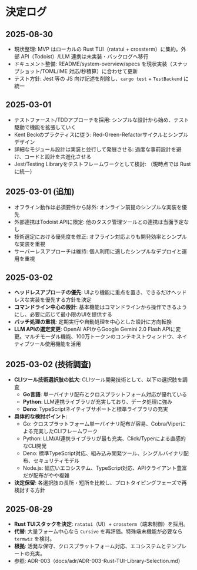 # 決定ログ

## 2025-08-30
- 現状整理: MVP はローカルの Rust TUI（ratatui + crossterm）に集約。外部 API（Todoist）/LLM 連携は未実装・バックログへ移行
- ドキュメント整備: README/system-overview/specs を現状実装（スナップショット/TOML/IME 対応/秒積算）に合わせて更新
- テスト方針: Jest 等の JS 向け記述を削除し、`cargo test` + `TestBackend` に統一

## 2025-03-01
- テストファースト/TDDアプローチを採用: シンプルな設計から始め、テスト駆動で機能を拡張していく
- Kent Beckのプラクティスに従う: Red-Green-Refactorサイクルとシンプルデザイン
- 詳細なモジュール設計は実装と並行して発展させる: 過度な事前設計を避け、コードと設計を共進化させる
- Jest/Testing Libraryをテストフレームワークとして検討: （現時点では Rust に統一）

## 2025-03-01 (追加)
- オフライン動作は必須要件から除外: オンライン前提のシンプルな実装を優先
- 外部連携はTodoist APIに限定: 他のタスク管理ツールとの連携は当面予定なし
- 技術選定における優先度を修正: オフライン対応よりも開発効率とシンプルな実装を重視
- サーバーレスアプローチは維持: 個人利用に適したシンプルなデプロイと運用を重視

## 2025-03-02
- **ヘッドレスアプローチの優先**: UIより機能に重点を置き、できるだけヘッドレスな実装を優先する方針を決定
- **コマンドライン中心の設計**: 基本機能はコマンドラインから操作できるようにし、必要に応じて最小限のUIを提供する
- **バッチ処理の重視**: 定期実行や自動処理を中心とした設計に方向転換
- **LLM APIの選定変更**: OpenAI APIからGoogle Gemini 2.0 Flash APIに変更。マルチモーダル機能、100万トークンのコンテキストウィンドウ、ネイティブツール使用機能を活用

## 2025-03-02 (技術調査)
- **CLIツール技術選択肢の拡大**: CLIツール開発技術として、以下の選択肢を調査
  - **Go言語**: 単一バイナリ配布とクロスプラットフォーム対応が優れている
  - **Python**: LLM連携ライブラリが充実しており、データ処理に強み
  - **Deno**: TypeScriptネイティブサポートと標準ライブラリの充実
- **具体的な検討ポイント**:
  - Go: クロスプラットフォーム単一バイナリ配布が容易、Cobra/Viperによる充実したCLIフレームワーク
  - Python: LLM/AI連携ライブラリが最も充実、Click/Typerによる直感的なCLI開発
  - Deno: 標準TypeScript対応、組み込み開発ツール、シングルバイナリ配布、セキュリティモデル
  - Node.js: 幅広いエコシステム、TypeScript対応、APIクライアント豊富だが配布がやや複雑
- **決定保留**: 各選択肢の長所・短所を比較し、プロトタイピングフェーズで再検討する方針

## 2025-08-29
- **Rust TUIスタックを決定**: `ratatui`（UI）+ `crossterm`（端末制御）を採用。
- **代替**: 大量フォーム中心なら `Cursive` を再評価。特殊端末機能が必要なら `termwiz` を検討。
- **根拠**: 活発な保守、クロスプラットフォーム対応、エコシステムとテンプレートの充実。
- 参照: ADR-003（docs/adr/ADR-003-Rust-TUI-Library-Selection.md）
